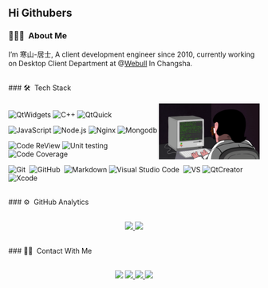 <h2>Hi Githubers  </h2>

### 👨🏻‍💻 &nbsp;About Me

I’m 寒山-居士, A client development engineer since 2010, currently working on Desktop Client Department at @[Webull](https://webullapp.com/) In Changsha.


<br>
### 🛠 &nbsp;Tech Stack
<br>
<br>
<img align="right" src="programming.gif" width="40%">
 
![QtWidgets](https://img.shields.io/badge/QtWidgets%20Program-10y-24292e?style=flat-square&logo=Qt&labelColor=24292e&color=474d56) 
![C++](https://img.shields.io/badge/C++-10y-24292e?style=flat-square&logo=c%2B%2B&labelColor=24292e&color=474d56) 
![QtQuick](https://img.shields.io/badge/QtQuick-9y-24292e?style=flat-square&logo=qt&labelColor=24292e&color=474d56)

![JavaScript](https://img.shields.io/badge/JavaScript-1y-24292e?style=flat-square&logo=JavaScript&labelColor=24292e&color=474d56) 
![Node.js](https://img.shields.io/badge/Node.js-2y-24292e?style=flat-square&logo=Node.js&labelColor=24292e&color=474d56) ![Nginx](https://img.shields.io/badge/Nginx-1y-24292e?style=flat-square&logo=Nginx&labelColor=24292e&color=474d56&logoColor=039137) ![Mongodb](https://img.shields.io/badge/Mongodb-1y-24292e?style=flat-square&logo=Mongodb&labelColor=24292e&color=474d56) 

![Code ReView](https://img.shields.io/badge/Code%20Review-5y-24292e?style=flat-square&logo=Visual-Studio-Code&labelColor=24292e&color=474d56) ![Unit testing](https://img.shields.io/badge/Unit%20testing-3y-24292e?style=flat-square&logo=Travis-CI&labelColor=24292e&color=474d56) ![Code Coverage](https://img.shields.io/badge/Code%20Coverage-3y-24292e?style=flat-square&logo=Codecov&labelColor=24292e&color=474d56)


![Git](https://img.shields.io/badge/-Git-24292e?style=flat-square&logo=git)&nbsp; ![GitHub](https://img.shields.io/badge/-GitHub-24292e?style=flat-square&logo=github)&nbsp; ![Markdown](https://img.shields.io/badge/-Markdown-24292e?style=flat-square&logo=markdown) ![Visual Studio Code](https://img.shields.io/badge/-Visual%20Studio%20Code-24292e?style=flat-square&logo=visual-studio-code&logoColor=007ACC)&nbsp; ![VS](https://img.shields.io/badge/-VS-24292e?style=flat-square&logo=Visual%20Studio)&nbsp;![QtCreator](https://img.shields.io/badge/-QtCreator-24292e?style=flat-square&logo=Qt)&nbsp; ![Xcode](https://img.shields.io/badge/-Xcode-24292e?style=flat-square&logo=Xcode)&nbsp;


<br>
### ⚙️ &nbsp;GitHub Analytics 
<br>
<br>
<p align="center">
<a href="https://github.com/toby20130333">
  <img height="180em" src="https://github-readme-stats-eight-theta.vercel.app/api?username=toby20130333&show_icons=true&theme=nord&include_all_commits=true&count_private=true"/>
  <img height="180em" src="https://github-readme-stats-eight-theta.vercel.app/api/top-langs/?username=toby20130333&layout=compact&langs_count=8&theme=nord"/>
</a>
</p>


<br>
### 🤝🏻 &nbsp;Contact With Me
<br>
<br>
<p align="center">
<a href="mailto:toby20130333@gmail.com"><img src="https://img.shields.io/badge/-toby20130333@gmail.com-D14836?style=flat-square&logo=Gmail&logoColor=white"/></a>
<a href="https://blog.csdn.net/Esonpo?type=blog"><img src="https://img.shields.io/badge/-csdn@寒山居士_-E4405F?style=flat-square&logo=csdn&logoColor=white"/>
<a href="https://www.zhihu.com/people/yi-bo-er"><img src="https://img.shields.io/badge/-知乎@寒山居士_-E44?style=flat-square&logo=zhihu&logoColor=white"/>
<a href="https://www.heilqt.com"><img src="https://img.shields.io/badge/-heilqt@寒山居士_-044?style=flat-square&logoColor=white"/>
</p>
